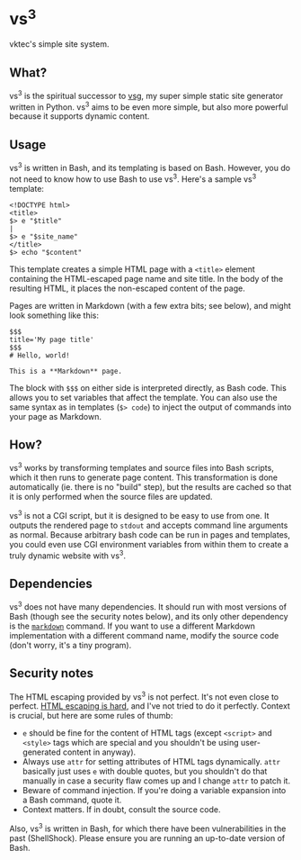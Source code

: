 # vs<sup>3</sup>

vktec's simple site system.

## What?

vs<sup>3</sup> is the spiritual successor to [vsg][vsg], my super simple
static site generator written in Python. vs<sup>3</sup> aims to be even
more simple, but also more powerful because it supports dynamic content.

[vsg]: https://github.com/vktec/vsg

## Usage

vs<sup>3</sup> is written in Bash, and its templating is based on Bash.
However, you do not need to know how to use Bash to use vs<sup>3</sup>.
Here's a sample vs<sup>3</sup> template:

    <!DOCTYPE html>
    <title>
    $> e "$title"
    |
    $> e "$site_name"
    </title>
    $> echo "$content"

This template creates a simple HTML page with a `<title>` element
containing the HTML-escaped page name and site title. In the body of
the resulting HTML, it places the non-escaped content of the page.

Pages are written in Markdown (with a few extra bits; see below), and
might look something like this:

    $$$
    title='My page title'
    $$$
    # Hello, world!

    This is a **Markdown** page.

The block with `$$$` on either side is interpreted directly, as Bash code.
This allows you to set variables that affect the template. You can also
use the same syntax as in templates (`$> code`) to inject the output of
commands into your page as Markdown.

## How?

vs<sup>3</sup> works by transforming templates and source files into Bash
scripts, which it then runs to generate page content. This transformation
is done automatically (ie. there is no "build" step), but the results
are cached so that it is only performed when the source files are updated.

vs<sup>3</sup> is not a CGI script, but it is designed to be easy to use
from one. It outputs the rendered page to `stdout` and accepts command
line arguments as normal. Because arbitrary bash code can be run in pages
and templates, you could even use CGI environment variables from within
them to create a truly dynamic website with vs<sup>3</sup>.

## Dependencies

vs<sup>3</sup> does not have many dependencies. It should run with most
versions of Bash (though see the security notes below), and its only other
dependency is the [`markdown`][md] command. If you want to use a different
Markdown implementation with a different command name, modify the source
code (don't worry, it's a tiny program).

[md]: https://daringfireball.net/projects/markdown/

## Security notes

The HTML escaping provided by vs<sup>3</sup> is not perfect. It's not even
close to perfect. [HTML escaping is hard][escaping], and I've not tried
to do it perfectly. Context is crucial, but here are some rules of thumb:

- `e` should be fine for the content of HTML tags (except `<script>` and
  `<style>` tags which are special and you shouldn't be using
  user-generated content in anyway).
- Always use `attr` for setting attributes of HTML tags dynamically.
  `attr` basically just uses `e` with double quotes, but you shouldn't
  do that manually in case a security flaw comes up and I change `attr`
  to patch it.
- Beware of command injection. If you're doing a variable expansion into
  a Bash command, quote it.
- Context matters. If in doubt, consult the source code.

Also, vs<sup>3</sup> is written in Bash, for which there have been
vulnerabilities in the past (ShellShock). Please ensure you are running an
up-to-date version of Bash.

[escaping]: https://wonko.com/post/html-escaping
